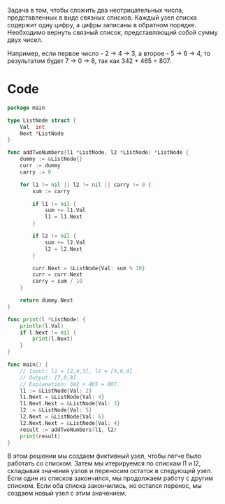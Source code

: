 Задача в том, чтобы сложить два неотрицательных числа, представленных в виде связных списков. Каждый узел списка содержит одну цифру, а цифры записаны в обратном порядке. Необходимо вернуть связный список, представляющий собой сумму двух чисел.

Например, если первое число - 2 -> 4 -> 3, а второе - 5 -> 6 -> 4, то результатом будет 7 -> 0 -> 8, так как 342 + 465 = 807.

# Code

```go
package main

type ListNode struct {
	Val  int
	Next *ListNode
}

func addTwoNumbers(l1 *ListNode, l2 *ListNode) *ListNode {
	dummy := &ListNode{}
	curr := dummy
	carry := 0

	for l1 != nil || l2 != nil || carry != 0 {
		sum := carry

		if l1 != nil {
			sum += l1.Val
			l1 = l1.Next
		}

		if l2 != nil {
			sum += l2.Val
			l2 = l2.Next
		}

		curr.Next = &ListNode{Val: sum % 10}
		curr = curr.Next
		carry = sum / 10
	}

	return dummy.Next
}

func print(l *ListNode) {
	println(l.Val)
	if l.Next != nil {
		print(l.Next)
	}
}

func main() {
	// Input: l1 = [2,4,3], l2 = [5,6,4]
	// Output: [7,0,8]
	// Explanation: 342 + 465 = 807.
	l1 := &ListNode{Val: 2}
	l1.Next = &ListNode{Val: 4}
	l1.Next.Next = &ListNode{Val: 3}
	l2 := &ListNode{Val: 5}
	l2.Next = &ListNode{Val: 6}
	l2.Next.Next = &ListNode{Val: 4}
	result := addTwoNumbers(l1, l2)
	print(result)
}
```

В этом решении мы создаем фиктивный узел, чтобы легче было работать со списком. Затем мы итерируемся по спискам l1 и l2, складывая значения узлов и переносим остаток в следующий узел. Если один из списков закончился, мы продолжаем работу с другим списком. Если оба списка закончились, но остался перенос, мы создаем новый узел с этим значением.

